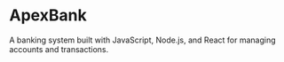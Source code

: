 # ApexBank
A banking system built with JavaScript, Node.js, and React for managing accounts and transactions.
